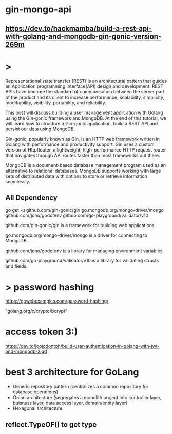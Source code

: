 # gin-mongo-api

## https://dev.to/hackmamba/build-a-rest-api-with-golang-and-mongodb-gin-gonic-version-269m

# >

Representational state transfer (REST) is an architectural pattern that guides an Application programming interface(API) design and development. REST APIs have become the standard of communication between the server part of the product and its client to increase performance, scalability, simplicity, modifiability, visibility, portability, and reliability.

This post will discuss building a user management application with Golang using the Gin-gonic framework and MongoDB. At the end of this tutorial, we will learn how to structure a Gin-gonic application, build a REST API and persist our data using MongoDB.

Gin-gonic, popularly known as Gin, is an HTTP web framework written in Golang with performance and productivity support. Gin uses a custom version of HttpRouter, a lightweight, high-performance HTTP request router that navigates through API routes faster than most frameworks out there.

MongoDB is a document-based database management program used as an alternative to relational databases. MongoDB supports working with large sets of distributed data with options to store or retrieve information seamlessly.

## All Dependency

go get -u github.com/gin-gonic/gin go.mongodb.org/mongo-driver/mongo github.com/joho/godotenv github.com/go-playground/validator/v10

github.com/gin-gonic/gin is a framework for building web applications.

go.mongodb.org/mongo-driver/mongo is a driver for connecting to MongoDB.

github.com/joho/godotenv is a library for managing environment variables.

github.com/go-playground/validator/v10 is a library for validating structs and fields.

# > password hashing

https://gowebexamples.com/password-hashing/

"golang.org/x/crypto/bcrypt"

# access token 3:)

https://dev.to/joojodontoh/build-user-authentication-in-golang-with-jwt-and-mongodb-2igd

# best 3 architecture for GoLang

- Generic repository pattern (centralizes a common repository for database operations)
- Onion architecture (segregates a monolith project into controller layer, buisness layer, data access layer, domain/entity layer)
- Hexagonal architecture

## reflect.TypeOF() to get type
